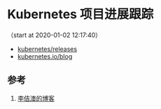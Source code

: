 <!-- toc -->
# Kubernetes 项目进展跟踪

（start at 2020-01-02 12:17:40）

* [kubernetes/releases][2]
* [kubernetes.io/blog][3]


## 参考

1. [李佶澳的博客][1]

[1]: https://www.lijiaocn.com "李佶澳的博客"
[2]: https://github.com/kubernetes/kubernetes/releases "kubernetes/releases"
[3]: https://kubernetes.io/blog/ "kubernetes.io/blog"
